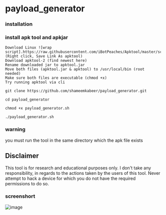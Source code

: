 # payload_generator

### installation

### install apk tool and apkjar


    Download Linux ![wrap script].https://raw.githubusercontent.com/iBotPeaches/Apktool/master/scripts/linux/apktool (Right click, Save Link As apktool)
    Download apktool-2 (find newest here)
    Rename downloaded jar to apktool.jar
    Move both files (apktool.jar & apktool) to /usr/local/bin (root needed)
    Make sure both files are executable (chmod +x)
    Try running apktool via cli


```
git clone https://github.com/shameemkabeer/payload_generator.git

cd payload_generator

chmod +x payload_generator.sh

./payload_generator.sh
``` 
### warning

you must run the tool in the same directory which the apk file exists

##                                                      Disclaimer

This tool is for research and educational purposes only. I don't take any responsibility, in regards to the actions taken by the users of this tool. Never attempt to hack a device for which you do not have the required permissions to do so.

### screenshort

![image](https://user-images.githubusercontent.com/89806110/136077520-68646e49-ea79-4820-9364-444898349d88.png)



